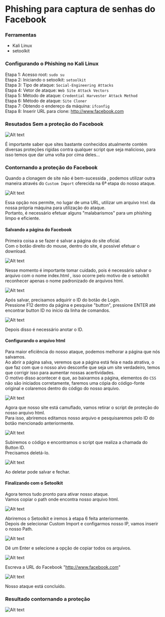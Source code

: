 # Phishing para captura de senhas do Facebook

### Ferramentas

- Kali Linux
- setoolkit

### Configurando o Phishing no Kali Linux

Etapa 1: Acesso root: ``` sudo su ```  
Etapa 2: Iniciando o setoolkit: ``` setoolkit ```  
Etapa 3: Tipo de ataque: ``` Social-Engineering Attacks ```  
Etapa 4: Vetor de ataque: ``` Web Site Attack Vectors ```  
Etapa 5: Método de ataque: ```Credential Harvester Attack Method ```  
Etapa 6: Método de ataque: ``` Site Cloner ```  
Etapa 7: Obtendo o endereço da máquina: ``` ifconfig ```  
Etapa 8: Inserir URL para clone: http://www.facebook.com  

### Resutados Sem a proteção do Facebook

![Alt text](./passwd.png "Optional title")

É importante saber que sites bastante conhecidos atualmente contém diversas proteções rígidas contra qualquer script que seja malicioso, para isso temos que dar uma volta por cima deles...  

### Contornando a proteção do Facebook

Quando a clonagem de site não é bem-sucessida , podemos utilizar outra maneira através do ``` Custom Import ``` oferecida na 6ª etapa do nosso ataque.  

![Alt text](./Custom_Import.png "Optional title")

Essa opção nos permite, no lugar de uma URL, utilizar um arquivo ``` html ``` da nossa própria máquina para utilização do ataque.  
Portanto, é necessário efetuar alguns "malabarismos" para um phishing limpo e eficiente.  

#### Salvando a página do Facebook

Primeira coisa a se fazer é salvar a página do site oficial.  
Com o botão direito do mouse, dentro do site, é possível efetuar o download.  

![Alt text](./Save_Page.png "Optional title")

Nesse momento é importante tomar cuidado, pois é necessário salvar o arquivo com o nome index.html , isso ocorre pelo motivo de o setoolkit reconhecer apenas o nome padronizado de arquivos html.  

![Alt text](./Renaming.png "Optional title")

Após salvar, precisamos adquirir o ID do botão de Login.  
Pressione F12 dentro da página e pesquise "button", pressione ENTER até encontrar button ID no início da linha de comandos.  

![Alt text](./ID.png "Optional title")

Depois disso é necessário anotar o ID.  

#### Configurando o arquivo html

Para maior eficiência do nosso ataque, podemos melhorar a página que nós salvamos.  
Ao abrir a página salva, veremos que a página está feia e nada atrativa, o que faz com que o nosso alvo desconfie que seja um site verdadeiro, temos que corrigir isso para aumentar nossas acertividades.  
O motivo disso acontecer é que, ao baixarmos a página, elementos do ``` CSS ``` não são iniciados corretamente, faremos uma cópia do código-fonte original e colaremos dentro do código do nosso arquivo.  

![Alt text](./Paste.png "Optional title")

Agora que nosso site está camuflado, vamos retirar o script de proteção do nosso arquivo html.  
Para isso, abriremos editamos nosso arquivo e pesquisaremos pelo ID do botão mencionado anteriormente.  

![Alt text](./Search_ID.png "Optional title")

Subiremos o código e encontramos o script que realiza a chamada do Button ID.  
Precisamos deletá-lo.  

![Alt text](./Removing.png "Optional title")

Ao deletar pode salvar e fechar.  

#### Finalizando com o Setoolkit

Agora temos tudo pronto para ativar nosso ataque.  
Vamos copiar o path onde encontra nosso arquivo html.  

![Alt text](./Coping_Path.png "Optional title")

Abriremos o Setoolkit e iremos à etapa 6 feita anteriormente.  
Depois de selecionar Custom Import e configarmos nosso IP, vamos inserir o nosso Path.  

![Alt text](./Insert_Path.png "Optional title")

Dê um Enter e selecione a opção de copiar todos os arquivos.  

![Alt text](./Entire_Folder.png "Optional title")

Escreva a URL do Facebook "http://www.facebook.com"  

![Alt text](./URL.png "Optional title")

Nosso ataque está concluído.

### Resultado contornando a proteção

![Alt text](./Done.png "Optional title")
